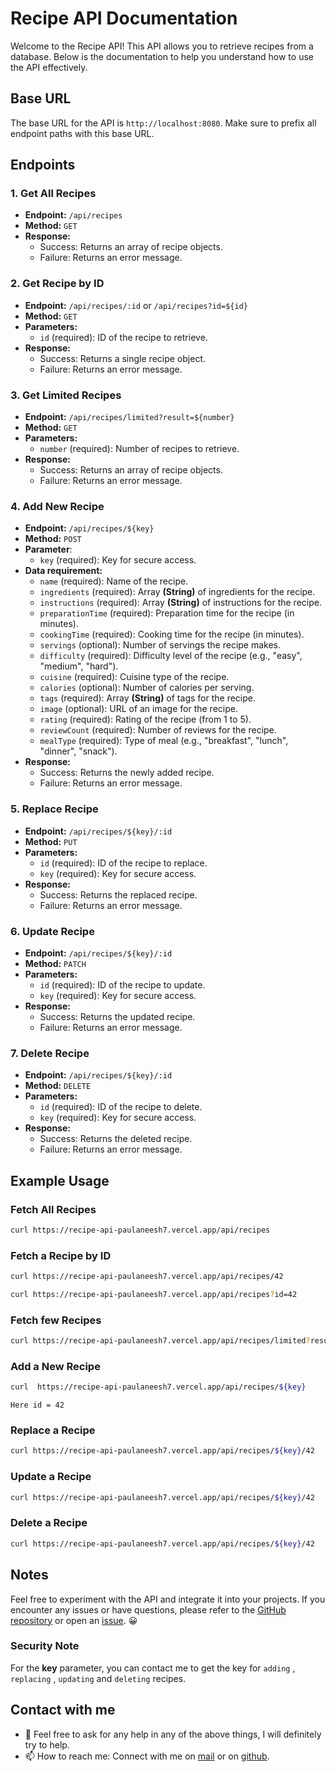 # Recipe API Documentation

Welcome to the Recipe API! This API allows you to retrieve recipes from a database. Below is the documentation to help you understand how to use the API effectively.

## Base URL

The base URL for the API is `http://localhost:8080`. Make sure to prefix all endpoint paths with this base URL.

## Endpoints

### 1. Get All Recipes

- **Endpoint:** `/api/recipes`
- **Method:** `GET`
- **Response:**
  - Success: Returns an array of recipe objects.
  - Failure: Returns an error message.

### 2. Get Recipe by ID

- **Endpoint:** `/api/recipes/:id` or `/api/recipes?id=${id}`
- **Method:** `GET`
- **Parameters:**
  - `id` (required): ID of the recipe to retrieve.
- **Response:**
  - Success: Returns a single recipe object.
  - Failure: Returns an error message.

### 3. Get Limited Recipes

- **Endpoint:** `/api/recipes/limited?result=${number}`
- **Method:** `GET`
- **Parameters:**
  - `number` (required): Number of recipes to retrieve.
- **Response:**
  - Success: Returns an array of recipe objects.
  - Failure: Returns an error message.

### 4. Add New Recipe

- **Endpoint:** `/api/recipes/${key}`
- **Method:** `POST`
- **Parameter**:
  - `key` (required): Key for secure access.
- **Data requirement:**
  - `name` (required): Name of the recipe.
  - `ingredients` (required): Array **(String)** of ingredients for the recipe.
  - `instructions` (required): Array **(String)** of instructions for the recipe.
  - `preparationTime` (required): Preparation time for the recipe (in minutes).
  - `cookingTime` (required): Cooking time for the recipe (in minutes).
  - `servings` (optional): Number of servings the recipe makes.
  - `difficulty` (required): Difficulty level of the recipe (e.g., "easy", "medium", "hard").
  - `cuisine` (required): Cuisine type of the recipe.
  - `calories` (optional): Number of calories per serving.
  - `tags` (required): Array **(String)** of tags for the recipe.
  - `image` (optional): URL of an image for the recipe.
  - `rating` (required): Rating of the recipe (from 1 to 5).
  - `reviewCount` (required): Number of reviews for the recipe.
  - `mealType` (required): Type of meal (e.g., "breakfast", "lunch", "dinner", "snack").
- **Response:**
  - Success: Returns the newly added recipe.
  - Failure: Returns an error message.

### 5. Replace Recipe

- **Endpoint:** `/api/recipes/${key}/:id`
- **Method:** `PUT`
- **Parameters:**
  - `id` (required): ID of the recipe to replace.
  - `key` (required): Key for secure access.
- **Response:**
  - Success: Returns the replaced recipe.
  - Failure: Returns an error message.

### 6. Update Recipe

- **Endpoint:** `/api/recipes/${key}/:id`
- **Method:** `PATCH`
- **Parameters:**
  - `id` (required): ID of the recipe to update.
  - `key` (required): Key for secure access.
- **Response:**
  - Success: Returns the updated recipe.
  - Failure: Returns an error message.

### 7. Delete Recipe

- **Endpoint:** `/api/recipes/${key}/:id`
- **Method:** `DELETE`
- **Parameters:**
  - `id` (required): ID of the recipe to delete.
  - `key` (required): Key for secure access.
- **Response:**
  - Success: Returns the deleted recipe.
  - Failure: Returns an error message.

## Example Usage

### Fetch All Recipes

```bash
curl https://recipe-api-paulaneesh7.vercel.app/api/recipes
```

### Fetch a Recipe by ID

```bash
curl https://recipe-api-paulaneesh7.vercel.app/api/recipes/42

curl https://recipe-api-paulaneesh7.vercel.app/api/recipes?id=42
```

### Fetch few Recipes

```bash
curl https://recipe-api-paulaneesh7.vercel.app/api/recipes/limited?result=6
```

### Add a New Recipe

```bash
curl  https://recipe-api-paulaneesh7.vercel.app/api/recipes/${key}
```

`Here id = 42`

### Replace a Recipe

```bash
curl https://recipe-api-paulaneesh7.vercel.app/api/recipes/${key}/42
```

### Update a Recipe

```bash
curl https://recipe-api-paulaneesh7.vercel.app/api/recipes/${key}/42
```

### Delete a Recipe

```bash
curl https://recipe-api-paulaneesh7.vercel.app/api/recipes/${key}/42
```

## Notes

Feel free to experiment with the API and integrate it into your projects. If you encounter any issues or have questions, please refer to the [GitHub repository](https://github.com/paulaneesh7/Recipe-Api) or open an [issue](https://github.com/paulaneesh7/Recipe-Api/issues). 😀

### Security Note

For the **key** parameter, you can contact me to get the key for `adding` , `replacing` , `updating` and `deleting` recipes.

## Contact with me

- 💬 Feel free to ask for any help in any of the above things, I will definitely try to help.
- 📫 How to reach me: Connect with me on [mail](mailto:aneesh16117@gmail.com) or on [github](https://github.com/paulaneesh7).
